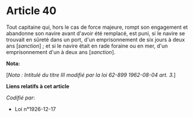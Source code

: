 # Article 40

Tout capitaine qui, hors le cas de force majeure, rompt son engagement et abandonne son navire avant d'avoir été remplacé,
est puni, si le navire se trouvait en sûreté dans un port, d'un emprisonnement de six jours à deux ans [*sanction*] ; et si
le navire était en rade foraine ou en mer, d'un emprisonnement d'un à deux ans [*sanction*].

**Nota:**

[*Nota : Intitulé du titre III modifié par la loi 62-899 1962-08-04 art. 3.*]

**Liens relatifs à cet article**

_Codifié par_:

  - Loi n°1926-12-17
